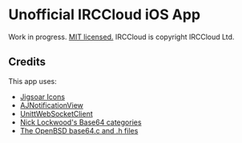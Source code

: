 # Unofficial IRCCloud iOS App
Work in progress. [MIT licensed.](http://adam.mit-license.org) IRCCloud is copyright IRCCloud Ltd.

## Credits
This app uses:
* [Jigsoar Icons](http://www.jigsoaricons.com)
* [AJNotificationView](https://github.com/ajerez/AJNotificationView)
* [UnittWebSocketClient](http://code.google.com/p/unitt/wiki/UnittWebSocketClient)
* [Nick Lockwood's Base64 categories](https://github.com/nicklockwood/Base64)
* [The OpenBSD base64.c and .h files](http://www.opensource.apple.com/source/OpenSSH/OpenSSH-175/openssh/openbsd-compat)
